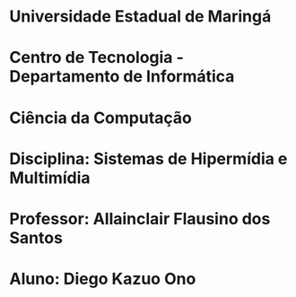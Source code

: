 # Universidade Estadual de Maringá
# Centro de Tecnologia - Departamento de Informática
# Ciência da Computação
# Disciplina: Sistemas de Hipermídia e Multimídia
# Professor: Allainclair Flausino dos Santos
# Aluno: Diego Kazuo Ono

